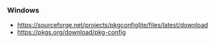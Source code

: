 ### Windows
- https://sourceforge.net/projects/pkgconfiglite/files/latest/download
- https://pkgs.org/download/pkg-config